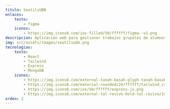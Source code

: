 ```yaml
---
titulo: SeutilsUBB
enlaces:
    texto:
        - figma
    iconos: 
        - https://img.icons8.com/ios-filled/50/ffffff/figma--v1.png
descripcion: Aplicación web para gestionar trabajos grupales de alumnos en ramos de la Universidad del Bío-Bío.
img: src/assets/images/seutilsubb.png
tecnologias:
    texto:
        - React
        - Tailwind
        - Express
        - MongoDB
    iconos:
        - https://img.icons8.com/external-tanah-basah-glyph-tanah-basah/50/ffffff/external-react-social-media-tanah-basah-glyph-tanah-basah.png
        - https://img.icons8.com/material-rounded/24/ffffff/tailwind_css.png
        - https://img.icons8.com/ios/50/ffffff/express-js.png
        - https://img.icons8.com/external-tal-revivo-bold-tal-revivo/24/ffffff/external-mongodb-a-cross-platform-document-oriented-database-program-logo-bold-tal-revivo.png
orden: 2
---
```


